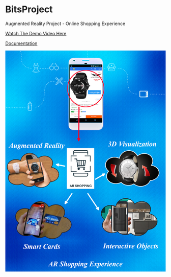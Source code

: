 # BitsProject
 Augmented Reality Project - Online Shopping Experience 
 
 [Watch The Demo Video Here](https://www.linkedin.com/posts/navinag17_augmentedreality-bits-unity3d-activity-6680722931527626752-eaiH)
 
 [Documentation](https://github.com/nxdeveloper32/AR_Shopping/blob/master/Augmented%20Reality%20Shopping%20Experience.docx)
 
![Project Design](https://github.com/nxdeveloper32/AR_Shopping/blob/master/Project%20Design.png)
